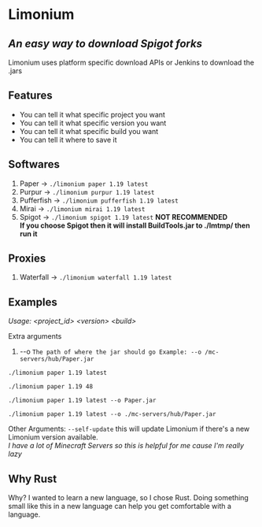 # Limonium

## _An easy way to download Spigot forks_

Limonium uses platform specific download APIs or Jenkins to download the .jars

## Features

- You can tell it what specific project you want
- You can tell it what specific version you want
- You can tell it what specific build you want
- You can tell it where to save it

## Softwares

1. Paper -> `./limonium paper 1.19 latest`
2. Purpur -> `./limonium purpur 1.19 latest`
3. Pufferfish -> `./limonium pufferfish 1.19 latest`
4. Mirai -> `./limonium mirai 1.19 latest`
5. Spigot -> `./limonium spigot 1.19 latest` **NOT RECOMMENDED**\
__If you choose Spigot then it will install BuildTools.jar to ./lmtmp/ then run it__

## Proxies

1. Waterfall -> `./limonium waterfall 1.19 latest`

## Examples

*Usage: &lt;project_id&gt; &lt;version&gt; &lt;build&gt;*

Extra arguments
1. --o `The path of where the jar should go Example: --o /mc-servers/hub/Paper.jar`

```
./limonium paper 1.19 latest
```

```
./limonium paper 1.19 48
```

```
./limonium paper 1.19 latest --o Paper.jar
```

```
./limonium paper 1.19 latest --o ./mc-servers/hub/Paper.jar
```

Other Arguments:
`--self-update` this will update Limonium if there's a new Limonium version available.\
*I have a lot of Minecraft Servers so this is helpful for me cause I'm really lazy*

## Why Rust

Why? I wanted to learn a new language, so I chose Rust. Doing something small like this in a new language can help you get comfortable with a language.
